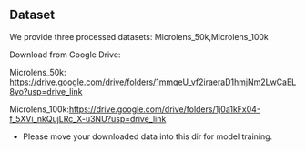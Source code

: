 ## Dataset

We provide three processed datasets: Microlens_50k,Microlens_100k

Download from Google Drive:

Microlens_50k: https://drive.google.com/drive/folders/1mmqeU_vf2iraeraD1hmjNm2LwCaEL8yo?usp=drive_link

Microlens_100k:https://drive.google.com/drive/folders/1j0a1kFx04-f_5XVi_nkQujLRc_X-u3NU?usp=drive_link

* Please move your downloaded data into this dir for model training.